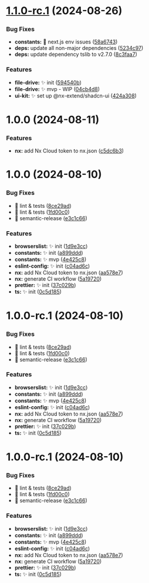 # [1.1.0-rc.1](https://github.com/akhenda/hendaz/compare/constants-v1.0.0...constants-v1.1.0-rc.1) (2024-08-26)

### Bug Fixes

- **constants:** :bug: next.js env issues ([58a6743](https://github.com/akhenda/hendaz/commit/58a674302c158121059c50a95801dd52f9252149))
- **deps:** update all non-major dependencies ([5234c97](https://github.com/akhenda/hendaz/commit/5234c97cfdb7c4856ce42fcdcc86d9da6bade8cb))
- **deps:** update dependency tslib to v2.7.0 ([8c3faa7](https://github.com/akhenda/hendaz/commit/8c3faa73e4a6e65001dd5146681f66bf3050ab09))

### Features

- **file-drive:** :sparkles: init ([594540b](https://github.com/akhenda/hendaz/commit/594540b23112cc2f6d4d8aa8e6892c0635dfa21e))
- **file-drive:** :sparkles: mvp - WIP ([04cb4d8](https://github.com/akhenda/hendaz/commit/04cb4d8f24385b492b34c48be8c43783523c3c11))
- **ui-kit:** :sparkles: set up @nx-extend/shadcn-ui ([424a308](https://github.com/akhenda/hendaz/commit/424a3084d0c8e5e56116f43a1664d7afa6dc0c46))

# 1.0.0 (2024-08-11)

### Features

- **nx:** add Nx Cloud token to nx.json ([c5dc6b3](https://github.com/akhenda/hendaz/commit/c5dc6b379d5d22a4a779ac6857289e6cb2017759))

# 1.0.0 (2024-08-10)

### Bug Fixes

- :bug: lint & tests ([8ce29ad](https://github.com/akhenda/hendaz/commit/8ce29ad9144a637f99ba180777c4aa019681886a))
- :bug: lint & tests ([1fd00c0](https://github.com/akhenda/hendaz/commit/1fd00c0b2d1dd80a768e77df238a7f3e9d34b781))
- :bug: semantic-release ([e3c1c66](https://github.com/akhenda/hendaz/commit/e3c1c662e8ad2715be5a2ff81d7902a8b6dc621b))

### Features

- **browserslist:** :sparkles: init ([1d9e3cc](https://github.com/akhenda/hendaz/commit/1d9e3cca41fd55a93fa52483a17ffe66918a3094))
- **constants:** :sparkles: init ([a899ddd](https://github.com/akhenda/hendaz/commit/a899ddd7bbdb4d3569372e5f6bfb562920c81a75))
- **constants:** :sparkles: mvp ([4e425c8](https://github.com/akhenda/hendaz/commit/4e425c8a919f26a1a62485fc6a80e6725c52fc2b))
- **eslint-config:** :sparkles: init ([c04ad6c](https://github.com/akhenda/hendaz/commit/c04ad6c57bd1a59aa5921426cd2bb2ac70c6f714))
- **nx:** add Nx Cloud token to nx.json ([aa578e7](https://github.com/akhenda/hendaz/commit/aa578e7e7f352d980da6540e0f12c8e069968a35))
- **nx:** generate CI workflow ([5a19720](https://github.com/akhenda/hendaz/commit/5a19720a995b1e45087192d38df64b35cb5e6e80))
- **prettier:** :sparkles: init ([37c029b](https://github.com/akhenda/hendaz/commit/37c029bea994a02436b39ab32cc42c5a44d419c5))
- **ts:** :sparkles: init ([0c5d185](https://github.com/akhenda/hendaz/commit/0c5d1852c5738c815ae318abe4d2cfc4b788a174))

# 1.0.0-rc.1 (2024-08-10)

### Bug Fixes

- :bug: lint & tests ([8ce29ad](https://github.com/akhenda/hendaz/commit/8ce29ad9144a637f99ba180777c4aa019681886a))
- :bug: lint & tests ([1fd00c0](https://github.com/akhenda/hendaz/commit/1fd00c0b2d1dd80a768e77df238a7f3e9d34b781))
- :bug: semantic-release ([e3c1c66](https://github.com/akhenda/hendaz/commit/e3c1c662e8ad2715be5a2ff81d7902a8b6dc621b))

### Features

- **browserslist:** :sparkles: init ([1d9e3cc](https://github.com/akhenda/hendaz/commit/1d9e3cca41fd55a93fa52483a17ffe66918a3094))
- **constants:** :sparkles: init ([a899ddd](https://github.com/akhenda/hendaz/commit/a899ddd7bbdb4d3569372e5f6bfb562920c81a75))
- **constants:** :sparkles: mvp ([4e425c8](https://github.com/akhenda/hendaz/commit/4e425c8a919f26a1a62485fc6a80e6725c52fc2b))
- **eslint-config:** :sparkles: init ([c04ad6c](https://github.com/akhenda/hendaz/commit/c04ad6c57bd1a59aa5921426cd2bb2ac70c6f714))
- **nx:** add Nx Cloud token to nx.json ([aa578e7](https://github.com/akhenda/hendaz/commit/aa578e7e7f352d980da6540e0f12c8e069968a35))
- **nx:** generate CI workflow ([5a19720](https://github.com/akhenda/hendaz/commit/5a19720a995b1e45087192d38df64b35cb5e6e80))
- **prettier:** :sparkles: init ([37c029b](https://github.com/akhenda/hendaz/commit/37c029bea994a02436b39ab32cc42c5a44d419c5))
- **ts:** :sparkles: init ([0c5d185](https://github.com/akhenda/hendaz/commit/0c5d1852c5738c815ae318abe4d2cfc4b788a174))

# 1.0.0-rc.1 (2024-08-10)

### Bug Fixes

- :bug: lint & tests ([8ce29ad](https://github.com/akhenda/hendaz/commit/8ce29ad9144a637f99ba180777c4aa019681886a))
- :bug: lint & tests ([1fd00c0](https://github.com/akhenda/hendaz/commit/1fd00c0b2d1dd80a768e77df238a7f3e9d34b781))
- :bug: semantic-release ([e3c1c66](https://github.com/akhenda/hendaz/commit/e3c1c662e8ad2715be5a2ff81d7902a8b6dc621b))

### Features

- **browserslist:** :sparkles: init ([1d9e3cc](https://github.com/akhenda/hendaz/commit/1d9e3cca41fd55a93fa52483a17ffe66918a3094))
- **constants:** :sparkles: init ([a899ddd](https://github.com/akhenda/hendaz/commit/a899ddd7bbdb4d3569372e5f6bfb562920c81a75))
- **constants:** :sparkles: mvp ([4e425c8](https://github.com/akhenda/hendaz/commit/4e425c8a919f26a1a62485fc6a80e6725c52fc2b))
- **eslint-config:** :sparkles: init ([c04ad6c](https://github.com/akhenda/hendaz/commit/c04ad6c57bd1a59aa5921426cd2bb2ac70c6f714))
- **nx:** add Nx Cloud token to nx.json ([aa578e7](https://github.com/akhenda/hendaz/commit/aa578e7e7f352d980da6540e0f12c8e069968a35))
- **nx:** generate CI workflow ([5a19720](https://github.com/akhenda/hendaz/commit/5a19720a995b1e45087192d38df64b35cb5e6e80))
- **prettier:** :sparkles: init ([37c029b](https://github.com/akhenda/hendaz/commit/37c029bea994a02436b39ab32cc42c5a44d419c5))
- **ts:** :sparkles: init ([0c5d185](https://github.com/akhenda/hendaz/commit/0c5d1852c5738c815ae318abe4d2cfc4b788a174))
